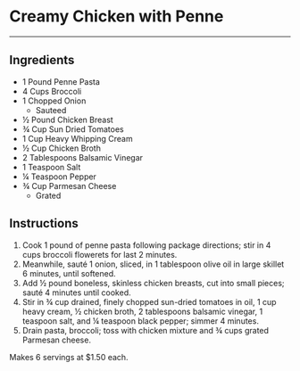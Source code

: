 # Creamy Chicken with Penne
---
## Ingredients
- 1 Pound Penne Pasta
- 4 Cups Broccoli
- 1 Chopped Onion
  - Sauteed
- ½ Pound Chicken Breast
- ¾ Cup Sun Dried Tomatoes
- 1 Cup Heavy Whipping Cream
- ½ Cup Chicken Broth
- 2 Tablespoons Balsamic Vinegar
- 1 Teaspoon Salt
- ¼ Teaspoon Pepper
- ¾ Cup Parmesan Cheese
  - Grated

## Instructions
1. Cook 1 pound of penne pasta following package directions; stir in 4 cups broccoli flowerets for last 2 minutes.
2. Meanwhile, sauté 1 onion, sliced, in 1 tablespoon olive oil in large skillet 6 minutes, until softened.
3. Add ½ pound boneless, skinless chicken breasts, cut into small pieces; sauté 4 minutes until cooked.
4. Stir in ¾ cup drained, finely chopped sun-dried tomatoes in oil, 1 cup heavy cream, ½ chicken broth, 2 tablespoons balsamic vinegar, 1 teaspoon salt, and ¼ teaspoon black pepper; simmer 4 minutes.
5. Drain pasta, broccoli; toss with chicken mixture and ¾ cups grated Parmesan cheese.

Makes 6 servings at $1.50 each.
